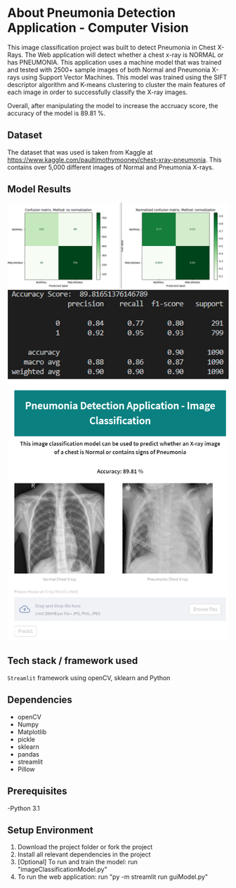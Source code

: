 # About Pneumonia Detection Application - Computer Vision

This image classification project was built to detect Pneumonia in Chest X-Rays. The Web application will detect whether a chest x-ray is NORMAL or has PNEUMONIA. This application uses a machine model that was trained and tested with 2500+ sample images of both Normal and Pneumonia X-rays using Support Vector Machines. This model was trained using the SIFT descriptor algorithm and K-means clustering to cluster the main features of each image in order to successfully classify the X-ray images. 

Overall, after manipulating the model to increase the accruacy score, the accuracy of the model is 89.81 %. 

## Dataset

The dataset that was used is taken from Kaggle at https://www.kaggle.com/paultimothymooney/chest-xray-pneumonia. This contains over 5,000 different images of Normal and Pneumonia X-rays.

## Model Results
![Confusion Matrix:](Results/ConfusionMatrix.png)
![image](Results/PerformanceResults.PNG)
![image](Results/WebPage.PNG)


## Tech stack / framework used
`Streamlit` framework using openCV, sklearn and Python

## Dependencies
- openCV 
- Numpy
- Matplotlib
- pickle
- sklearn
- pandas
- streamlit
- Pillow

## Prerequisites
-Python 3.1 

## Setup Environment
1. Download the project folder or fork the project 
2. Install all relevant dependencies in the project
3. [Optional] To run and train the model: run "imageClassificationModel.py"
4. To run the web application: run "py -m streamlit run guiModel.py"
